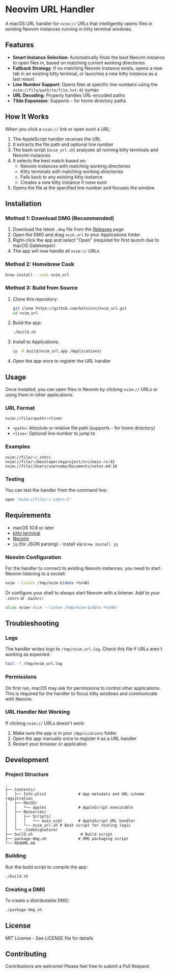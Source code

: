 # Neovim URL Handler

A macOS URL handler for `nvim://` URLs that intelligently opens files in
existing Neovim instances running in kitty terminal windows.

## Features

- **Smart Instance Selection**: Automatically finds the best Neovim instance to
open files in, based on matching current working directories
- **Fallback Strategy**: If no matching Neovim instance exists, opens a new tab
in an existing kitty terminal, or launches a new kitty instance as a last
resort
- **Line Number Support**: Opens files at specific line numbers using the
`nvim://file/path/to/file.txt:42` syntax
- **URL Decoding**: Properly handles URL-encoded paths
- **Tilde Expansion**: Supports `~` for home directory paths

## How It Works

When you click a `nvim://` link or open such a URL:

1. The AppleScript handler receives the URL
2. It extracts the file path and optional line number
3. The bash script (`nvim_url.sh`) analyzes all running kitty terminals and
Neovim instances
4. It selects the best match based on:
   - Neovim instances with matching working directories
   - Kitty terminals with matching working directories
   - Falls back to any existing kitty instance
   - Creates a new kitty instance if none exist
5. Opens the file at the specified line number and focuses the window

## Installation

### Method 1: Download DMG (Recommended)

1. Download the latest `.dmg` file from the [Releases](https://github.com/kelvinst/nvim_url/releases) page
2. Open the DMG and drag `nvim_url` to your Applications folder
3. Right-click the app and select "Open" (required for first launch due to
macOS Gatekeeper)
4. The app will now handle all `nvim://` URLs

### Method 2: Homebrew Cask

```bash
brew install --cask nvim_url
```

### Method 3: Build from Source

1. Clone this repository:
   ```bash
   git clone https://github.com/kelvinst/nvim_url.git
   cd nvim_url
   ```

2. Build the app:
   ```bash
   ./build.sh
   ```

3. Install to Applications:
   ```bash
   cp -R build/nvim_url.app /Applications/
   ```

4. Open the app once to register the URL handler

## Usage

Once installed, you can open files in Neovim by clicking `nvim://` URLs or
using them in other applications.

### URL Format

```
nvim://file/<path>:<line>
```

- `<path>`: Absolute or relative file path (supports `~` for home directory)
- `<line>`: Optional line number to jump to

### Examples

```
nvim://file/~/.zshrc
nvim://file/~/Developer/myproject/src/main.rs:42
nvim://file//Users/username/Documents/notes.md:10
```

### Testing

You can test the handler from the command line:

```bash
open "nvim://file/~/.zshrc:1"
```

## Requirements

- macOS 10.6 or later
- [kitty terminal](https://sw.kovidgoyal.net/kitty/)
- [Neovim](https://neovim.io/)
- `jq` (for JSON parsing) - install via `brew install jq`

### Neovim Configuration

For the handler to connect to existing Neovim instances, you need to start
Neovim listening to a socket:

```bash
nvim --listen /tmp/nvim-$(date +%s%N)
```

Or configure your shell to always start Neovim with a listener. Add to your
`.zshrc` or `.bashrc`:

```bash
alias nvim='nvim --listen /tmp/nvim-$(date +%s%N)'
```

## Troubleshooting

### Logs

The handler writes logs to `/tmp/nvim_url.log`. Check this file if URLs aren't
working as expected:

```bash
tail -f /tmp/nvim_url.log
```

### Permissions

On first run, macOS may ask for permissions to control other applications. This
is required for the handler to focus kitty windows and communicate with Neovim.

### URL Handler Not Working

If clicking `nvim://` URLs doesn't work:

1. Make sure the app is in your `/Applications` folder
2. Open the app manually once to register it as a URL handler
3. Restart your browser or application

## Development

### Project Structure

```
.
├── Contents/
│   ├── Info.plist              # App metadata and URL scheme registration
│   ├── MacOS/
│   │   └── applet              # AppleScript executable
│   ├── Resources/
│   │   ├── Scripts/
│   │   │   └── main.scpt       # AppleScript URL handler
│   │   └── nvim_url.sh # Bash script for routing logic
│   └── _CodeSignature/
├── build.sh                     # Build script
├── package-dmg.sh              # DMG packaging script
└── README.md
```

### Building

Run the build script to compile the app:

```bash
./build.sh
```

### Creating a DMG

To create a distributable DMG:

```bash
./package-dmg.sh
```

## License

MIT License - See LICENSE file for details

## Contributing

Contributions are welcome! Please feel free to submit a Pull Request.
